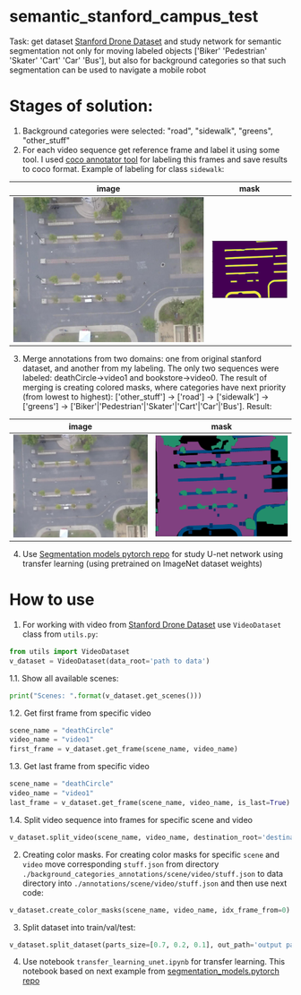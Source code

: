 # semantic_stanford_campus_test
Task: get dataset [Stanford Drone Dataset](https://cvgl.stanford.edu/projects/uav_data/) and study network for semantic segmentation not only for moving labeled objects ['Biker' 'Pedestrian' 'Skater' 'Cart' 'Car' 'Bus'], but also for background categories so that such segmentation can be used to navigate a mobile robot 

# Stages of solution: 
1. Background categories were selected: "road", "sidewalk", "greens", "other_stuff"
2. For each video sequence get reference frame and label it using some tool. I used [coco annotator tool](https://github.com/jsbroks/coco-annotator) for labeling this frames and save results to coco format. Example of labeling for class `sidewalk`: 

image | mask 
------|------
![img](/images/reference.jpg) | ![mask](/images/mask.png) 

3. Merge annotations from two domains: one from original stanford dataset, and another from my labeling. The only two sequences were labeled: deathCircle->video1 and bookstore->video0. The result of merging is creating colored masks, where categories have next priority (from lowest to highest): ['other_stuff'] -> ['road'] -> ['sidewalk'] -> ['greens'] -> ['Biker'|'Pedestrian'|'Skater'|'Cart'|'Car'|'Bus']. Result: 

image | mask 
------|------
![img](/images/bookstore_video0_frame_005687.jpg) | ![mask](/images/bookstore_video0_frame_005687.png) 

4. Use [Segmentation models pytorch repo](https://github.com/qubvel/segmentation_models.pytorch) for study U-net network using transfer learning (using pretrained on ImageNet dataset weights)

# How to use
1. For working with video from [Stanford Drone Dataset](https://cvgl.stanford.edu/projects/uav_data/) use `VideoDataset` class from `utils.py`:
```python
from utils import VideoDataset
v_dataset = VideoDataset(data_root='path to data')
```
1.1. Show all available scenes:
```python
print("Scenes: ".format(v_dataset.get_scenes()))
```
1.2. Get first frame from specific video
```python
scene_name = "deathCircle"
video_name = "video1"
first_frame = v_dataset.get_frame(scene_name, video_name)
```
1.3. Get last frame from specific video
```python
scene_name = "deathCircle"
video_name = "video1"
last_frame = v_dataset.get_frame(scene_name, video_name, is_last=True)
```
1.4. Split video sequence into frames for specific scene and video
```python
v_dataset.split_video(scene_name, video_name, destination_root='destination path')
```
2. Creating color masks. For creating color masks for specific `scene` and `video` move corresponding `stuff.json` from directory `./background_categories_annotations/scene/video/stuff.json` to data directory into `./annotations/scene/video/stuff.json` and then use next code:
```python
v_dataset.create_color_masks(scene_name, video_name, idx_frame_from=0)
```
3. Split dataset into train/val/test:
```python
v_dataset.split_dataset(parts_size=[0.7, 0.2, 0.1], out_path='output path')
```
4. Use notebook `transfer_learning_unet.ipynb` for transfer learning. This notebook based on next example from [segmentation_models.pytorch repo](https://github.com/qubvel/segmentation_models.pytorch/blob/master/examples/cars%20segmentation%20(camvid).ipynb)

